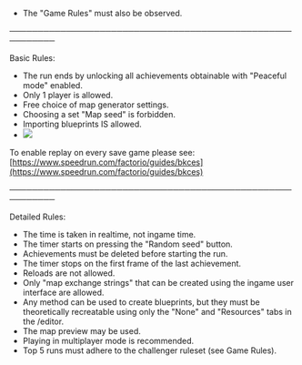 - The "Game Rules" must also be observed.

──────────────────────────────────────────────────────────

Basic Rules:

- The run ends by unlocking all achievements obtainable with "Peaceful mode" enabled.
- Only 1 player is allowed.
- Free choice of map generator settings.
- Choosing a set "Map seed" is forbidden.
- Importing blueprints IS allowed.
- ![](/static/blob/xzd4lwpz.png)

To enable replay on every save game please see: [https://www.speedrun.com/factorio/guides/bkces](https://www.speedrun.com/factorio/guides/bkces)

──────────────────────────────────────────────────────────

Detailed Rules:

- The time is taken in realtime, not ingame time.
- The timer starts on pressing the "Random seed" button.
- Achievements must be deleted before starting the run.
- The timer stops on the first frame of the last achievement.
- Reloads are not allowed.
- Only "map exchange strings" that can be created using the ingame user interface are allowed.
- Any method can be used to create blueprints, but they must be theoretically recreatable using only the "None" and "Resources" tabs in the /editor. 
- The map preview may be used.
- Playing in multiplayer mode is recommended.
- Top 5 runs must adhere to the challenger ruleset (see Game Rules).